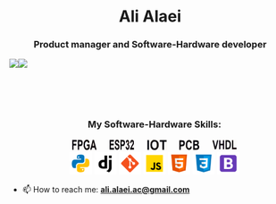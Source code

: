 <h1 align="center">Ali Alaei</h1>
<h3 align="center">Product manager and Software-Hardware developer</h3>

<div>
  <img height="170" align="left" src="https://github-readme-stats.vercel.app/api?username=alialaei110&count_private=true&include_all_commits=false" />
  <img src="https://github-readme-stats.vercel.app/api/top-langs/?username=alialaei110&layout=compact" />
</div>

</br></br></br>

<h3 align="center">My Software-Hardware Skills:</h3>
<p style="text-align:center;" align="center">
    <img src="./icons/fpga.svg" alt="python" title="FPGA" width="45" height="20" />
  &emsp;
    <img src="./icons/esp.svg" alt="python" title="ESP" width="45" height="20" />
  &emsp;
    <img src="./icons/iot.svg" alt="python" title="IOT" width="37" height="20" />
  &emsp;
    <img src="./icons/pcb.svg" alt="python" title="PCB" width="37" height="19" />
  &emsp;
    <img src="./icons/vhdl.svg" alt="python" title="PCB" width="45" height="20" />
    </br>
    <img src="./icons/python.svg" alt="python" title="Python" width="40" height="40" />
    <img src="./icons/django.svg" alt="django" title="Django" width="40" height="40" />
    <img src="./icons/git.svg" alt="git" title="Git" width="40" height="40" />
    <img src="./icons/javascript.svg" alt="javascript" title="JavaScript" width="40" height="40" />
    <img src="./icons/html-5.svg" alt="html" title="HTML" width="40" height="40" />
    <img src="./icons/css3.svg" alt="css" title="CSS" width="40" height="40" />
    <img src="./icons/bootstrap.svg" alt="bootstrap" title="Bootstrap" width="40" height="40" />
</p>


<ul>
    <li>📫 How to reach me: <b><a href="ali.alaei.ac@gmail.com">ali.alaei.ac@gmail.com</a></b></li>
</ul>
